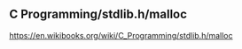 C Programming/stdlib.h/malloc
-----------------------------

https://en.wikibooks.org/wiki/C_Programming/stdlib.h/malloc